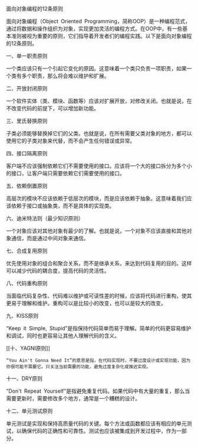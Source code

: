 面向对象编程的12条原则

面向对象编程（Object Oriented Programming，简称OOP）是一种编程范式，通过将数据和操作组织为对象，实现更加灵活的编程方式。在OOP中，有一些基本准则被视为重要的原则，它们指导着开发者们的编程实践。以下是面向对象编程的12条原则。

  

一、单一职责原则

  

一个类应该只有一个引起它变化的原因。这意味着一个类只负责一项职责，如果一个类有多个职责，那么将会难以维护和扩展。

  

二、开放封闭原则

  

一个软件实体（类、模块、函数等）应该对扩展开放，对修改关闭。也就是说，在不改变代码的前提下，可以增加新功能。

  

三、里氏替换原则

  

子类必须能够替换掉它们的父类。也就是说，在所有需要父类对象的地方，都可以使用它的子类对象来代替，而不会产生任何错误或异常。

  

四、接口隔离原则

  

客户端不应该强制依赖它们不需要使用的接口。应该将一个大的接口拆分为多个小的接口，让客户端只需要依赖它们需要使用的接口。

  

五、依赖倒置原则

  

高层次的模块不应该依赖于低层次的模块，而是应该依赖于抽象。这意味着我们应该依赖于接口或抽象类，而不是具体的实现类。

  

六、迪米特法则（最少知识原则）

  

一个对象应该对其他对象有最少的了解。也就是说，一个对象不应该直接和其他对象通信，而是通过中间对象来通信。

  

七、合成复用原则

  

优先使用对象的组合和聚合关系，而不是继承关系，来达到代码复用的目的。这样可以减少代码的耦合度，提高代码的灵活性。

  

八、代码重构原则

  

当面临代码复杂性、代码难以维护或可读性差的时候，应该将代码进行重构，使其更易于理解和维护。重构可以是比较小的改变，也可以是较大的改变。

  

九、KISS原则

  

“Keep it Simple, Stupid”是指保持代码简单而易于理解。简单的代码更容易维护和调试，同时也更容易让其他人理解代码的含义。

  

[[十、YAGNI原则]]

  

    “You Ain't Gonna Need It”的意思是指，在代码实现时，不要过度设计或实现功能，因为你很可能不需要它。只关注当前需要的功能，避免过度复杂化或推迟实现。

  

十一、DRY原则

  

“Don't Repeat Yourself”是指避免重复代码。如果代码中有大量的重复，那么当需要更新时，需要修改多个地方，通常是一个糟糕的设计。

  

十二、单元测试原则

  

单元测试是实现和保持高质量代码的关键。每个方法或函数都应该有相应的单元测试，以确保代码的正确性和可靠性。测试也应该被集成到开发过程中，作为一部分。